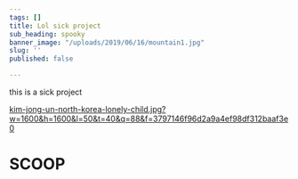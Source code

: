 ```yaml
---
tags: []
title: Lol sick project
sub_heading: spooky
banner_image: "/uploads/2019/06/16/mountain1.jpg"
slug: ''
published: false

---
```

this is a sick project

[kim-jong-un-north-korea-lonely-child.jpg?w=1600&h=1600&l=50&t=40&q=88&f=3797146f96d2a9a4ef98df312baaf3e0](https://d.newsweek.com/en/full/1501828/kim-jong-un-north-korea-lonely-child.jpg?w=1600&h=1600&l=50&t=40&q=88&f=3797146f96d2a9a4ef98df312baaf3e0 "kim-jong-un-north-korea-lonely-child.jpg?w=1600&h=1600&l=50&t=40&q=88&f=3797146f96d2a9a4ef98df312baaf3e0")

# SCOOP